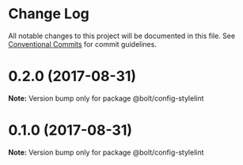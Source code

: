 # Change Log

All notable changes to this project will be documented in this file.
See [Conventional Commits](https://conventionalcommits.org) for commit guidelines.

<a name="0.2.0"></a>
# 0.2.0 (2017-08-31)




**Note:** Version bump only for package @bolt/config-stylelint

<a name="0.1.0"></a>
# 0.1.0 (2017-08-31)




**Note:** Version bump only for package @bolt/config-stylelint
